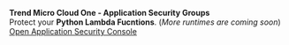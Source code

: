 <b>Trend Micro Cloud One - Application Security Groups</b><br/>Protect your **Python Lambda Fucntions**. (_More runtimes are coming soon_)<br/><a href='https://cloudone.trendmicro.com/application#/policies' target='_blank'>Open Application Security Console</a>

